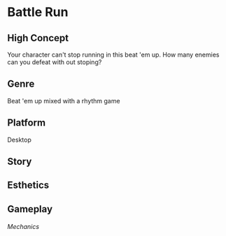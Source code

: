 # Battle Run
## High Concept
Your character can't stop running in this beat 'em up. How many enemies can you defeat with out stoping?
## Genre
Beat 'em up mixed with a rhythm game
## Platform
Desktop
## Story

## Esthetics

## Gameplay
###### Mechanics

